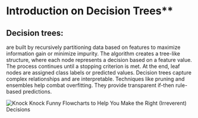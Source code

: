 
# Introduction on Decision Trees**

## Decision trees:
are built by recursively partitioning data based on features to maximize information gain or minimize impurity. The algorithm creates a tree-like structure, where each node represents a decision based on a feature value. The process continues until a stopping criterion is met. At the end, leaf nodes are assigned class labels or predicted values. Decision trees capture complex relationships and are interpretable. Techniques like pruning and ensembles help combat overfitting. They provide transparent if-then rule-based predictions.

![Knock Knock Funny Flowcharts to Help You Make the Right (Irreverent) Decisions](https://github.com/dame-cell/decision-tree/assets/122996026/a425a307-a434-42a4-9282-723c81b9e017)

